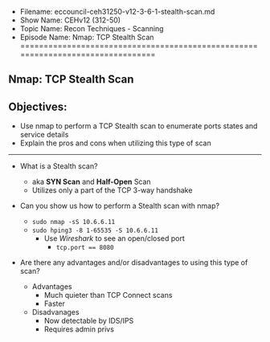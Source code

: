 - Filename: eccouncil-ceh31250-v12-3-6-1-stealth-scan.md
- Show Name: CEHv12 (312-50)
- Topic Name: Recon Techniques - Scanning
- Episode Name: Nmap: TCP Stealth Scan
================================================================================


Nmap: TCP Stealth Scan
--------------------------------------------------------------------------------

Objectives:
--------------------------------------------------------------------------------
- Use nmap to perform a TCP Stealth scan to enumerate ports states and service
  details
- Explain the pros and cons when utilizing this type of scan

--------------------------------------------------------------------------------

+ What is a Stealth scan?
  - aka **SYN Scan** and **Half-Open** Scan
  - Utilizes only a part of the TCP 3-way handshake

+ Can you show us how to perform a Stealth scan with nmap?
  - `sudo nmap -sS 10.6.6.11`
  - `sudo hping3 -8 1-65535 -S 10.6.6.11`
    + Use *Wireshark* to see an open/closed port
      - `tcp.port == 8080`

+ Are there any advantages and/or disadvantages to using this type of scan?
  - Advantages
    + Much quieter than TCP Connect scans
    + Faster
  - Disadvanages
    + Now detectable by IDS/IPS
    + Requires admin privs
